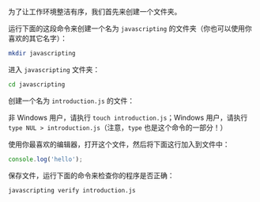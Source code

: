 为了让工作环境整洁有序，我们首先来创建一个文件夹。 

运行下面的这段命令来创建一个名为 `javascripting` 的文件夹（你也可以使用你喜欢的其它名字）：

```bash
mkdir javascripting
```

进入 `javascripting` 文件夹：

```bash
cd javascripting
```

创建一个名为 `introduction.js` 的文件：

非 Windows 用户，请执行 `touch introduction.js`；Windows 用户，请执行 `type NUL > introduction.js`（注意，`type` 也是这个命令的一部分！）

使用你最喜欢的编辑器，打开这个文件，然后将下面这行加入到文件中：

```js
console.log('hello');
```

保存文件，运行下面的命令来检查你的程序是否正确：

```bash
javascripting verify introduction.js
```
